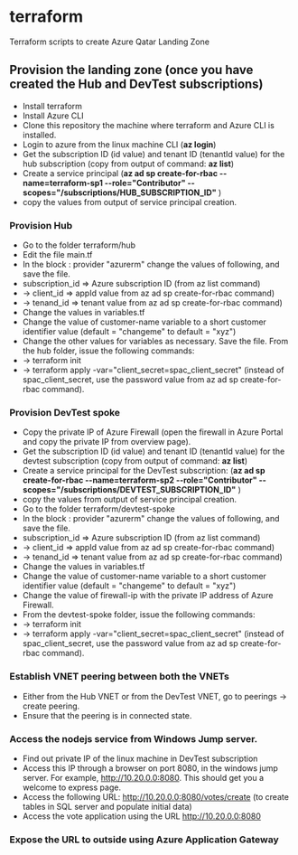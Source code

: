 # terraform
Terraform scripts to create Azure Qatar Landing Zone

## Provision the landing zone (once you have created the Hub and DevTest subscriptions)
* Install terraform 
* Install Azure CLI
* Clone this repository the machine where terraform and Azure CLI is installed. 
* Login to azure from the linux machine CLI (**az login**)
* Get the subscription ID (id value) and tenant ID (tenantId value) for the hub subscription (copy from output of command:   **az list**)
* Create a service principal (**az ad sp create-for-rbac --name=terraform-sp1 --role="Contributor" --scopes="/subscriptions/HUB_SUBSCRIPTION_ID"** )
* copy the values from output of service principal creation. 

### Provision Hub 
* Go to the folder terraform/hub
* Edit the file main.tf 
* In the block : provider "azurerm" change the values of following, and save the file. 
*  subscription_id => Azure subscription ID (from az list command)
*  -> client_id => appId value from az ad sp create-for-rbac command)
*  -> tenand_id => tenant value from az ad sp create-for-rbac command)
* Change the values in variables.tf
* Change the value of customer-name variable to a short customer identifier value (default = "changeme" to default = "xyz")
* Change the other values for variables as necessary. Save the file. 
From the hub folder, issue the following commands: 
* -> terraform init
* -> terraform apply -var="client_secret=spac_client_secret"  (instead of spac_client_secret, use the password value from az ad sp create-for-rbac command). 

### Provision DevTest spoke
* Copy the private IP of Azure Firewall (open the firewall in Azure Portal and copy the private IP from overview page). 
* Get the subscription ID (id value) and tenant ID (tenantId value) for the devtest subscription (copy from output of command:   **az list**)
* Create a service principal for the DevTest subscription: (**az ad sp create-for-rbac --name=terraform-sp2 --role="Contributor" --scopes="/subscriptions/DEVTEST_SUBSCRIPTION_ID"** )
* copy the values from output of service principal creation.
* Go to the folder terraform/devtest-spoke
* In the block : provider "azurerm" change the values of following, and save the file. 
*  subscription_id => Azure subscription ID (from az list command)
*  -> client_id => appId value from az ad sp create-for-rbac command)
*  -> tenand_id => tenant value from az ad sp create-for-rbac command)
* Change the values in variables.tf
* Change the value of customer-name variable to a short customer identifier value (default = "changeme" to default = "xyz")
* Change the value of firewall-ip with the private IP address of Azure Firewall. 
* From the devtest-spoke folder, issue the following commands: 
* -> terraform init
* -> terraform apply -var="client_secret=spac_client_secret"  (instead of spac_client_secret, use the password value from az ad sp create-for-rbac command). 

### Establish VNET peering between both the VNETs
* Either from the Hub VNET or from the DevTest VNET, go to peerings -> create peering. 
* Ensure that the peering is in connected state. 

### Access the nodejs service from Windows Jump server.
* Find out private IP of the linux machine in DevTest subscription
* Access this IP through a browser on port 8080, in the windows jump server. For example, http://10.20.0.0:8080. This should get you a welcome to express page. 
* Access the following URL: http://10.20.0.0:8080/votes/create  (to create tables in SQL server and populate initial data)
* Access the vote application using the URL http://10.20.0.0:8080

### Expose the URL to outside using Azure Application Gateway


